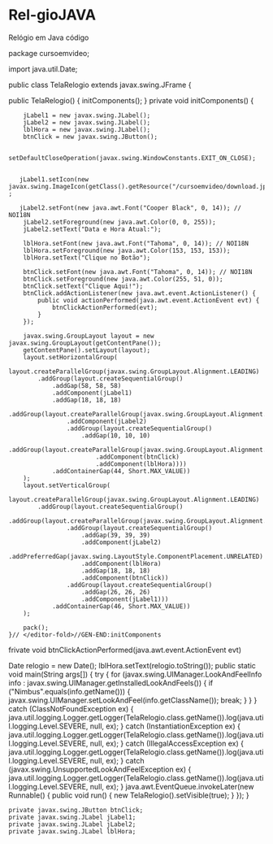 # Rel-gioJAVA
Relógio em Java código

package cursoemvideo;

import java.util.Date;

public class TelaRelogio extends javax.swing.JFrame {

public TelaRelogio() {
        initComponents();
    }
    private void initComponents() {

        jLabel1 = new javax.swing.JLabel();
        jLabel2 = new javax.swing.JLabel();
        lblHora = new javax.swing.JLabel();
        btnClick = new javax.swing.JButton();

        setDefaultCloseOperation(javax.swing.WindowConstants.EXIT_ON_CLOSE);

       
       jLabel1.setIcon(new javax.swing.ImageIcon(getClass().getResource("/cursoemvideo/download.jpg"))) ;
       
       jLabel2.setFont(new java.awt.Font("Cooper Black", 0, 14)); // NOI18N
        jLabel2.setForeground(new java.awt.Color(0, 0, 255));
        jLabel2.setText("Data e Hora Atual:");

        lblHora.setFont(new java.awt.Font("Tahoma", 0, 14)); // NOI18N
        lblHora.setForeground(new java.awt.Color(153, 153, 153));
        lblHora.setText("Clique no Botão");

        btnClick.setFont(new java.awt.Font("Tahoma", 0, 14)); // NOI18N
        btnClick.setForeground(new java.awt.Color(255, 51, 0));
        btnClick.setText("Clique Aqui!");
        btnClick.addActionListener(new java.awt.event.ActionListener() {
            public void actionPerformed(java.awt.event.ActionEvent evt) {
                btnClickActionPerformed(evt);
            }
        });

        javax.swing.GroupLayout layout = new javax.swing.GroupLayout(getContentPane());
        getContentPane().setLayout(layout);
        layout.setHorizontalGroup(
            layout.createParallelGroup(javax.swing.GroupLayout.Alignment.LEADING)
            .addGroup(layout.createSequentialGroup()
                .addGap(58, 58, 58)
                .addComponent(jLabel1)
                .addGap(18, 18, 18)
                .addGroup(layout.createParallelGroup(javax.swing.GroupLayout.Alignment.LEADING)
                    .addComponent(jLabel2)
                    .addGroup(layout.createSequentialGroup()
                        .addGap(10, 10, 10)
                        .addGroup(layout.createParallelGroup(javax.swing.GroupLayout.Alignment.LEADING)
                            .addComponent(btnClick)
                            .addComponent(lblHora))))
                .addContainerGap(44, Short.MAX_VALUE))
        );
        layout.setVerticalGroup(
            layout.createParallelGroup(javax.swing.GroupLayout.Alignment.LEADING)
            .addGroup(layout.createSequentialGroup()
                .addGroup(layout.createParallelGroup(javax.swing.GroupLayout.Alignment.LEADING)
                    .addGroup(layout.createSequentialGroup()
                        .addGap(39, 39, 39)
                        .addComponent(jLabel2)
                        .addPreferredGap(javax.swing.LayoutStyle.ComponentPlacement.UNRELATED)
                        .addComponent(lblHora)
                        .addGap(18, 18, 18)
                        .addComponent(btnClick))
                    .addGroup(layout.createSequentialGroup()
                        .addGap(26, 26, 26)
                        .addComponent(jLabel1)))
                .addContainerGap(46, Short.MAX_VALUE))
        );

        pack();
    }// </editor-fold>//GEN-END:initComponents

   frivate void btnClickActionPerformed(java.awt.event.ActionEvent evt)
   
   Date relogio = new Date();
        lblHora.setText(relogio.toString());
        public static void main(String args[]) {
        try {
            for (javax.swing.UIManager.LookAndFeelInfo info : javax.swing.UIManager.getInstalledLookAndFeels()) {
                if ("Nimbus".equals(info.getName())) {
                    javax.swing.UIManager.setLookAndFeel(info.getClassName());
                    break;
                }
            }
        } catch (ClassNotFoundException ex) {
            java.util.logging.Logger.getLogger(TelaRelogio.class.getName()).log(java.util.logging.Level.SEVERE, null, ex);
        } catch (InstantiationException ex) {
            java.util.logging.Logger.getLogger(TelaRelogio.class.getName()).log(java.util.logging.Level.SEVERE, null, ex);
        } catch (IllegalAccessException ex) {
            java.util.logging.Logger.getLogger(TelaRelogio.class.getName()).log(java.util.logging.Level.SEVERE, null, ex);
        } catch (javax.swing.UnsupportedLookAndFeelException ex) {
            java.util.logging.Logger.getLogger(TelaRelogio.class.getName()).log(java.util.logging.Level.SEVERE, null, ex);
        }
        java.awt.EventQueue.invokeLater(new Runnable() {
            public void run() {
                new TelaRelogio().setVisible(true);
            }
        });
    }
    
    private javax.swing.JButton btnClick;
    private javax.swing.JLabel jLabel1;
    private javax.swing.JLabel jLabel2;
    private javax.swing.JLabel lblHora;
    
    
